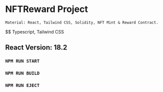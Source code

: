 # NFTReward Project

`Material: React, Tailwind CSS, Solidity, NFT Mint & Reward Contract.`

$$ Typescript, Tailwind CSS

## React Version: 18.2

### `NPM RUN START`

### `NPM RUN BUILD`

### `NPM RUN EJECT`
